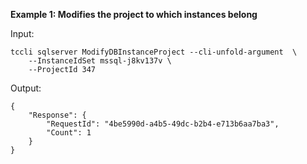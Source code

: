 **Example 1: Modifies the project to which instances belong**



Input: 

```
tccli sqlserver ModifyDBInstanceProject --cli-unfold-argument  \
    --InstanceIdSet mssql-j8kv137v \
    --ProjectId 347
```

Output: 
```
{
    "Response": {
        "RequestId": "4be5990d-a4b5-49dc-b2b4-e713b6aa7ba3",
        "Count": 1
    }
}
```

